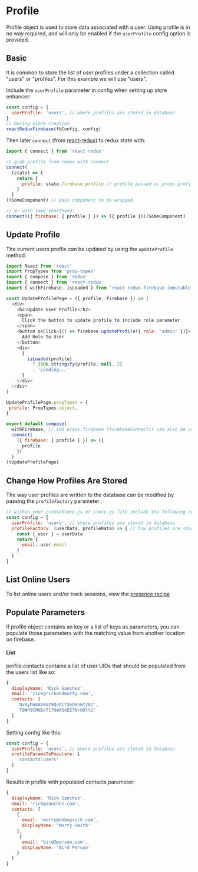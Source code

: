 # Profile

Profile object is used to store data associated with a user. Using profile is in no way required, and will only be enabled if the `userProfile` config option is provided.

## Basic
It is common to store the list of user profiles under a collection called "users" or "profiles". For this example we will use "users".

Include the `userProfile` parameter in config when setting up store enhancer:

```js
const config = {
  userProfile: 'users', // where profiles are stored in database
}
// During store creation
reactReduxFirebase(fbConfig, config)
```

Then later `connect` (from [react-redux](https://github.com/reactjs/react-redux/blob/master/docs/api.md)) to redux state with:

```js
import { connect } from 'react-redux'

// grab profile from redux with connect
connect(
  (state) => {
    return {
      profile: state.firebase.profile // profile passed as props.profile
    }
  }
)(SomeComponent) // pass component to be wrapped

// or with some shorthand:
connect(({ firebase: { profile } }) => ({ profile }))(SomeComponent)
```

## Update Profile

The current users profile can be updated by using the `updateProfile` method:

```js
import React from 'react'
import PropTypes from 'prop-types'
import { compose } from 'redux'
import { connect } from 'react-redux'
import { withFirebase, isLoaded } from 'react-redux-firebase-immutable'

const UpdateProfilePage = ({ profile, firebase }) => (
  <div>
    <h2>Update User Profile</h2>
    <span>
      Click the button to update profile to include role parameter
    </span>
    <button onClick={() => firebase.updateProfile({ role: 'admin' })}>
      Add Role To User
    </button>
    <div>
      {
        isLoaded(profile)
          ? JSON.stringify(profile, null, 2)
          : 'Loading...'
      }
    </div>
  </div>
)

UpdateProfilePage.propTypes = {
 profile: PropTypes.object,
}

export default compose(
  withFirebase, // add props.firebase (firebaseConnect() can also be used)
  connect(
    ({ firebase: { profile } }) => ({
      profile
    })
  )
)(UpdateProfilePage)
```

## Change How Profiles Are Stored
The way user profiles are written to the database can be modified by passing the `profileFactory` parameter .

```js
// within your createStore.js or store.js file include the following config
const config = {
  userProfile: 'users', // where profiles are stored in database
  profileFactory: (userData, profileData) => { // how profiles are stored in database
    const { user } = userData
    return {
      email: user.email
    }
  }
}
```

## List Online Users

To list online users and/or track sessions, view the [presence recipe](/docs/recipes/auth.md#presence)

## Populate Parameters
If profile object contains an key or a list of keys as parameters, you can populate those parameters with the matching value from another location on firebase.

#### List
profile.contacts contains a list of user UIDs that should be populated from the users list like so:
```js
{
  displayName: 'Rick Sanchez',
  email: 'rick@rickandmorty.com',
  contacts: [
    'QvXyh688YNV29QuhCTXeOXnHt282',
    'T8Wh9CMHIxT1f9mA5oEETNrOOlt1'
  ]
}
```

Setting config like this:

```js
const config = {
  userProfile: 'users', // where profiles are stored in database
  profileParamsToPopulate: [
    'contacts:users'
  ]
}
```

Results in profile with populated contacts parameter:

```js
{
  displayName: 'Rick Sanchez',
  email: 'rick@sanchez.com',
  contacts: [
    {
      email: 'morty@ohboyrick.com',
      displayName: 'Morty Smith'
    },
     {
      email: 'bird@person.com',
      displayName: 'Bird Person'
    }
  ]
}
```
